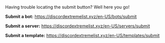 Having trouble locating the submit button? Well here you go!

**Submit a bot:** <https://discordextremelist.xyz/en-US/bots/submit>

**Submit a server:** <https://discordextremelist.xyz/en-US/servers/submit>

**Submit a template:** <https://discordextremelist.xyz/en-US/templates/submit>
